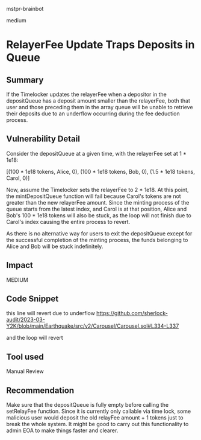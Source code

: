 mstpr-brainbot

medium

# RelayerFee Update Traps Deposits in Queue

## Summary
If the Timelocker updates the relayerFee when a depositor in the depositQueue has a deposit amount smaller than the relayerFee, both that user and those preceding them in the array queue will be unable to retrieve their deposits due to an underflow occurring during the fee deduction process.
## Vulnerability Detail
Consider the depositQueue at a given time, with the relayerFee set at 1 * 1e18:

[(100 * 1e18 tokens, Alice, 0), (100 * 1e18 tokens, Bob, 0), (1.5 * 1e18 tokens, Carol, 0)]

Now, assume the Timelocker sets the relayerFee to 2 * 1e18. At this point, the mintDepositQueue function will fail because Carol's tokens are not greater than the new relayerFee amount. Since the minting process of the queue starts from the latest index, and Carol is at that position, Alice and Bob's 100 * 1e18 tokens will also be stuck, as the loop will not finish due to Carol's index causing the entire process to revert.

As there is no alternative way for users to exit the depositQueue except for the successful completion of the minting process, the funds belonging to Alice and Bob will be stuck indefinitely.
## Impact
MEDIUM
## Code Snippet
this line will revert due to underflow https://github.com/sherlock-audit/2023-03-Y2K/blob/main/Earthquake/src/v2/Carousel/Carousel.sol#L334-L337

and the loop will revert
## Tool used

Manual Review

## Recommendation
Make sure that the depositQueue is fully empty before calling the setRelayFee function. Since it is currently only callable via time lock, some malicious user would deposit the old relayFee amount + 1 tokens just to break the whole system. It might be good to carry out this functionality to admin EOA to make things faster and clearer.